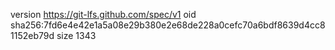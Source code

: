 version https://git-lfs.github.com/spec/v1
oid sha256:7fd6e4e42e1a5a08e29b380e2e68de228a0cefc70a6bdf8639d4cc81152eb79d
size 1343
